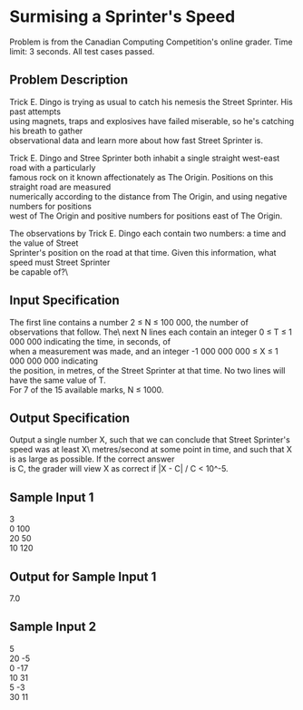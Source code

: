 # Surmising a Sprinter's Speed

Problem is from the Canadian Computing Competition's online grader.
Time limit: 3 seconds.
All test cases passed.

## Problem Description
Trick E. Dingo is trying as usual to catch his nemesis the Street Sprinter. His past attempts\
using magnets, traps and explosives have failed miserable, so he's catching his breath to gather\
observational data and learn more about how fast Street Sprinter is.

Trick E. Dingo and Stree Sprinter both inhabit a single straight west-east road with a particularly\
famous rock on it known affectionately as The Origin. Positions on this straight road are measured\
numerically according to the distance from The Origin, and using negative numbers for positions\
west of The Origin and positive numbers for positions east of The Origin.

The observations by Trick E. Dingo each contain two numbers: a time and the value of Street\
Sprinter's position on the road at that time. Given this information, what speed must Street Sprinter\
be capable of?\

## Input Specification
The first line contains a number 2 ≤ N ≤ 100 000, the number of observations that follow. The\ 
next N lines each contain an integer 0 ≤ T ≤ 1 000 000 indicating the time, in seconds, of\
when a measurement was made, and an integer -1 000 000 000 ≤ X ≤ 1 000 000 000 indicating\
the position, in metres, of the Street Sprinter at that time. No two lines will have the same value of T.\
For 7 of the 15 available marks, N ≤ 1000.

## Output Specification
Output a single number X, such that we can conclude that Street Sprinter's speed was at least X\ 
metres/second at some point in time, and such that X is as large as possible. If the correct answer\
is C, the grader will view X as correct if |X - C| / C < 10^-5.

## Sample Input 1
3\
0 100\
20 50\
10 120

## Output for Sample Input 1
7.0

## Sample Input 2
5\
20 -5\
0 -17\
10 31\
5 -3\
30 11
